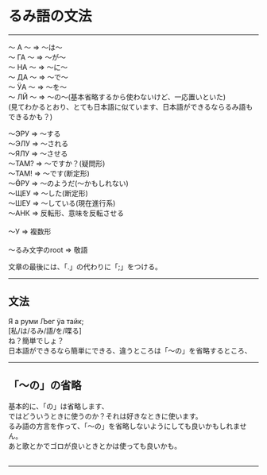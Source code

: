 # るみ語の文法
___
～ А ～ => ～は～<BR>
～ ГА ～ => ～が～<BR>
～ НА ～ => ～に～<BR>
～ ДА ～ => ～で～<BR>
～ ӰА ～ => ～を～<BR>
～ ЛЙ ～ => ～の～(基本省略するから使わないけど、一応置いといた)<BR>
(見てわかるとおり、とても日本語に似ています、日本語ができるならるみ語もできるかも？)<BR>

～ЭРУ => ～する<BR>
～ЭЛУ => ～される<BR>
～ЯЛУ => ～させる<BR>
～ТАМ? => ～ですか？(疑問形)<BR>
～ТАМ! => ～です(断定形)<BR>
～ӪРУ => ～のようだ(～かもしれない)<BR>
～ЩЕУ => ～した(断定形)<BR>
～ШЕУ => ～している(現在進行系)<BR>
～АНК => 反転形、意味を反転させる<BR>
<BR>
～У => 複数形<BR>
<BR>
～るみ文字のroot => 敬語<BR>

文章の最後には、「.」の代わりに「;」をつける。<BR>
___
## 文法
Я а руми Љег ӱа тайк;<BR>
[私/は/るみ/語/を/喋る]<BR>
ね？簡単でしょ？<BR>
日本語ができるなら簡単にできる、違うところは「～の」を省略するところ、<BR>

___
## 「～の」の省略
基本的に、「の」は省略します、<BR>
ではどういうときに使うのか？それは好きなときに使います。<BR>
るみ語の方言を作って、「～の」を省略しないようにしても良いかもしれません。<BR>
あと歌とかでゴロが良いときとかは使っても良いかも。<BR>
<BR>
___
